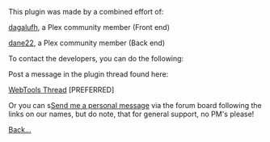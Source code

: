 This plugin was made by a combined effort of:

[dagalufh](https://forums.plex.tv/profile/dagalufh/), a Plex community member (Front end)

[dane22](https://forums.plex.tv/profile/dane22), a Plex community member (Back end)

To contact the developers, you can do the following:

Post a message in the plugin thread found here:

[WebTools Thread](https://forums.plex.tv/discussion/126254) [PREFERRED]

Or you can s[Send me a personal message](http://forums.plex.tv/profile/dane22) via the forum board following the links on our names, but do note, that for general support, no PM's please!


[Back...](https://github.com/ukdtom/dvr-yousee.bundle/wiki)